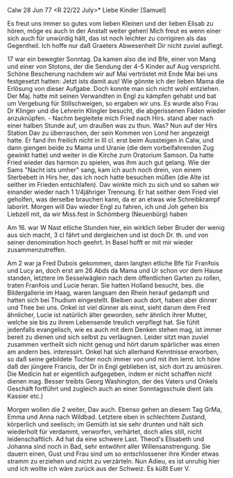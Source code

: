  Calw 28 Jun 77
 <R 22/22 July>*
Liebe Kinder [Samuel]

Es freut uns immer so gutes vom lieben Kleinen und der lieben Elisab zu hören, möge es auch in der Anstalt weiter gehen! Mich freut es wenn einer sich auch für unwürdig hält, das ist noch leichter zu corrigiren als das Gegentheil. Ich hoffe nur daß Graeters Abwesenheit Dir nicht zuviel auflegt.

17 war ein bewegter Sonntag. Da kamen also die ind Bfe, einer von Mang und einer von Stotons, der die Sendung der 4-5 Kinder auf Aug verspricht. Schöne Bescherung nachdem wir auf Mai vertröstet mit Ende Mai bei uns festgesetzt hatten: Jetzt ists damit aus! Wie gönnte ich der lieben Mama die Erlösung von dieser Aufgabe. Doch konnte man sich nicht wohl entziehen. Der Maj. hatte mit seinen Verwandten in Engl zu kämpfen gehabt und bat um Vergebung für Stillschweigen, so ergaben wir uns. Es wurde also Frau Dr Klinger und die Lehrerin Klingler besucht, die abgerissenen Fäden wieder anzuknüpfen. - Nachm begleitete mich Fried nach Hirs. stand aber nach einer halben Stunde auf, um draußen was zu thun. Was? Nun auf der Hirs Station Dav zu überraschen, der sein Kommen von Lond her angezeigt hatte. Er fand ihn freilich nicht in III cl. erst beim Aussteigen in Calw, und dann giengen beide zu Mama und Uranie (die dem vorbeifahrenden Zug gewinkt hatte) und weiter in die Kirche zum Oratorium Samson. Da hatte Fried wieder das harmon zu spielen, was ihm auch gut gelang. Wie der Sams "Nacht ists umher" sang, kam ich auch noch drein, von einem Sterbebett in Hirs her, das ich noch hatte besuchen müßen (die Alte ist seither im Frieden entschlafen). Dav winkte mich zu sich und so sahen wir einander wieder nach 1 1/4jähriger Trennung. Er hat seither dem Fried viel geholfen, was derselbe brauchen kann, da er an etwas wie Schreibkrampf laborirt. Morgen will Dav wieder Engl zu fahren, ich und Joh gehen bis Liebzell mit, da wir Miss.fest in Schömberg (Neuenbürg) haben

Am 16. war W Nast etliche Stunden hier, ein wirklich lieber Bruder der wenig aus sich macht, 3 cl fährt und dergleichen und ist doch Dr. th. und von seiner denomination hoch geehrt. In Basel hofft er mit mir wieder zusammenzutreffen.

Am 2 war ja Fred Dubois gekommen, dann langten etliche Bfe für Fran‡ois und Lucy an, doch erst am 26 Abds da Mama und Ur schon vor dem Hause standen, letztere im Sesselwäglein nach dem öffentlichen Garten zu rollen, traten Fran‡ois und Lucie heran. Sie hatten Holland besucht, bes. die Bildergallerie im Haag, waren langsam den Rhein herauf gedampft und hatten sich bei Thudium eingestellt. Bleiben auch dort, haben aber dinner und Thee bei uns. Onkel ist viel dünner als einst, sieht darum dem Fred ähnlicher, Lucie ist natürlich älter geworden, sehr ähnlich ihrer Mutter, welche sie bis zu ihrem Lebensende treulich verpflegt hat. Sie fühlt jedenfalls evangelisch, wie es auch mit dem Denken stehen mag, ist immer bereit zu dienen und sich selbst zu verläugnen. Leider sitzt man zuviel zusammen vertheilt sich nicht genug und hört darum spärlicher was einen am andern bes. interessirt. Onkel hat sich allerhand Kenntnisse erworben, so daß seine gebildete Tochter noch immer von und mit ihm lernt. Ich höre daß der jüngere Francis, der Dr in Engl geblieben ist, sich dort zu amüsiren. Die Medicin hat er eigentlich aufgegeben, indem er nicht schaffen nicht dienen mag. Besser treibts Georg Washington, der des Vaters und Onkels Geschäft fortführt und zugleich auch an einer Sonntagsschule dient (als Kassier etc.)

Morgen wollen die 2 weiter, Dav auch. Ebenso gehen an diesem Tag GrMa, Emma und Anna nach Wildbad. Letztere eben in schlechtem Zustand, körperlich und seelisch; im Gemüth ist sie sehr drunten und hält sich wiederholt für verdammt, verworfen, verhärtet, doch alles still, nicht leidenschaftlich. Ad hat da eine schwere Last. Theod's Elisabeth und Johanna sind noch in Bad, sehr entwöhnt aller Willensanstrengung. Sie dauern einen, Gust und Frau sind um so entschlossener ihre Kinder etwas stramm zu erziehen und nicht zu verzärteln. Nun Adieu, es ist unruhig hier und ich wollte ich wäre zurück aus der Schweiz.
 Es küßt Euer V.
